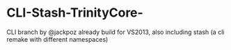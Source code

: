 # CLI-Stash-TrinityCore-
CLI branch by @jackpoz already build for VS2013, also including stash (a cli remake with different namespaces)
